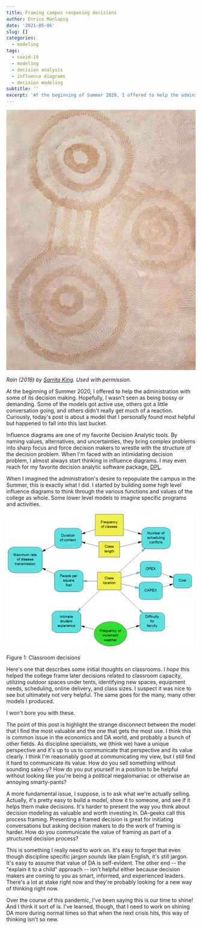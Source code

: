 ```yaml
---
title: Framing campus reopening decisions
author: Enrico Manlapig
date: '2021-05-06'
slug: []
categories:
  - modeling
tags:
  - covid-19
  - modeling
  - decision analysis
  - influence diagrams
  - decision modeling
subtitle: ''
excerpt: 'At the beginning of Summer 2020, I offered to help the administration with some of its decision making'
---
```





![contemporary aboriginal art](featured.jpeg)

*Rain (2016) by [Sarrita King](https://artisticsolutionsgroup.com.au/). Used with permission.*


At the beginning of Summer 2020, I offered to help the administration with some of its decision making.  Hopefully, I wasn't seen as being bossy or demanding. Some of the models got active use, others got a little conversation going, and others didn't really get much of a reaction.  Curiously, today's post is about a model that I personally found most helpful but happened to fall into this last bucket.

Influence diagrams are one of my favorite Decision Analytic tools.  By naming values, alternatives, and uncertainties, they bring complex problems into sharp focus and force decision makers to wrestle with the structure of the decision problem.  When I'm faced with an intimidating decision problem, I almost always start thinking in influence diagrams.  I may even reach for my favorite decision analytic software package, [DPL](https://www.syncopation.com/).

When I imagined the administration's desire to repopulate the campus in the Summer, this is exactly what I did.  I started by building some high level influence diagrams to think through the various functions and values of the college as whole. Some lower level models to imagine specific programs and activities. 

<div class="figure">
<img src="images/class_decisions.png" alt="Classroom decisions" width="498" />
<p class="caption">Figure 1: Classroom decisions</p>
</div>

Here's one that describes some initial thoughts on classrooms.  I *hope* this helped the college frame later decisions related to classroom capacity, utilizing outdoor spaces under tents, identifying new spaces, equipment needs, scheduling, online delivery, and class sizes. I suspect it was nice to see but ultimately not very helpful.  The same goes for the many, many other models I produced. 

I won't bore you with these.

The point of this post is highlight the strange disconnect between the model that I find the most valuable and the one that gets the most use. I think this is common issue in the economics and DA world, and probably a bunch of other fields. As discipline specialists, we (think we) have a unique perspective and it's up to us to communicate that perspective and its value clearly. I think I'm reasonably good at communicating my view, but I still find it hard to communicate its value.  How do you sell something without sounding sales-y? How do you put yourself in a position to be helpful without looking like you're being a political megalomaniac or otherwise an annoying smarty-pants?  

A more fundamental issue, I suppose, is to ask what we're actually selling. Actually, it's pretty easy to build a model, show it to someone, and see if it helps them make decisions. It's harder to present the way you think about decision modeling as valuable and worth investing in. DA-geeks call this process framing.  Presenting a framed decision is great for initiating conversations but asking decision makers to do the work of framing is harder. How do you communicate the value of framing as part of a structured decision process?

This is something I really need to work on. It's easy to forget that even though discipline specific jargon *sounds* like plain English, it's still jargon.  It's easy to assume that value of DA is self-evident.  The other end -- the "explain it to a child" approach -- isn't helpful either because decision makers are coming to you as smart, informed, and experienced leaders.  There's a lot at stake right now and they're probably looking for a new way of thinking right now.  

Over the course of this pandemic, I've been saying this is our time to shine!  And I think it sort of is.  I've learned, though, that I need to work on shining DA more during normal times so that when the next crisis hits, this way of thinking isn't so new.


